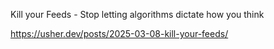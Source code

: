 Kill your Feeds - Stop letting algorithms dictate how you think

https://usher.dev/posts/2025-03-08-kill-your-feeds/